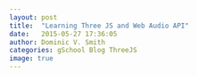 ```yaml
---
layout: post
title:  "Learning Three JS and Web Audio API"
date:   2015-05-27 17:36:05
author: Dominic V. Smith
categories: gSchool Blog ThreeJS
image: true
---
```







